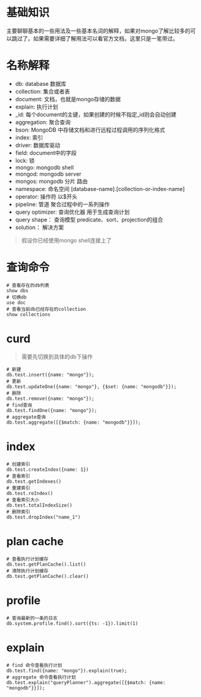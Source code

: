 # 基础知识
主要聊聊基本的一些用法及一些基本名词的解释，如果对mongo了解比较多的可以跳过了。如果需要详细了解用法可以看官方文档，这里只是一笔带过。

# 名称解释
- db: database 数据库
- collection: 集合或者表
- document: 文档，也就是mongo存储的数据
- explain: 执行计划
- _id: 每个document的主键，如果创建的时候不指定_id则会自动创建
- aggregation: 聚合查询 
- bson: MongoDB 中存储文档和进行远程过程调用的序列化格式
- index: 索引
- driver: 数据库驱动
- field: document中的字段
- lock: 锁
- mongo: mongodb shell 
- mongod: mongodb server
- mongos: mongodb 分片 路由
- namespace: 命名空间 [database-name].[collection-or-index-name]
- operator: 操作符 以$开头
- pipeline: 管道 聚合过程中的一系列操作
- query optimizer: 查询优化器 用于生成查询计划
- query shape： 查询模型 predicate、sort、projection的组合
- solution： 解决方案


> 假设你已经使用mongo shell连接上了

# 查询命令
```shell
# 查看存在的db列表
show dbs
# 切换db
use doc
# 查看当前db已经存在的collection
show collections
```

# curd
> 需要先切换到具体的db下操作
```shell
# 新建
db.test.insert({name: "mongo"});
# 更新
db.test.updateOne({name: "mongo"}, {$set: {name: "mongodb"}});
# 删除
db.test.remove({name: "mongo"});
# find查询
db.test.findOne({name: "mongo"});
# aggregate查询
db.test.aggregate([{$match: {name: "mongodb"}}]);
```

# index
```shell
# 创建索引
db.test.createIndex({name: 1})
# 查看索引
db.test.getIndexes()
# 重建索引
db.test.reIndex()
# 查看索引大小
db.test.totalIndexSize()
# 删除索引
db.test.dropIndex("name_1")
```

# plan cache
```shell
# 查看执行计划缓存
db.test.getPlanCache().list()
# 清除执行计划缓存
db.test.getPlanCache().clear()
```

# profile
```shell
# 查询最新的一条的日志
db.system.profile.find().sort({ts: -1}).limit(1)
```

# explain
```shell
# find 命令查看执行计划
db.test.find({name: "mongo"}).explain(true);
# aggregate 命令查看执行计划
db.test.explain("queryPlanner").aggregate([{$match: {name: "mongodb"}}]);
```


